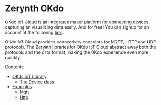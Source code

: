 # Zerynth OKdo

OKdo IoT Cloud is an integrated maker platform for connecting devices, capturing an visualizing data easily. And for free! You can signup for an account at the following [link](https://www.okdo.com/us/do-iot/).

OKdo IoT Cloud provides connectivity endpoints for MQTT, HTTP and UDP protocols. The Zerynth libraries for OKdo IoT Cloud abstract away both the protocols and the data format, making the OKdo experience even more quickly.


Contents:

-   [OKdo IoT Library](/latest/reference/libs/okdo/iot/docs/iot/)
    -   [The Device class](/latest/reference/libs/okdo/iot/docs/iot/#the-device-class)
-   [Examples](/latest/reference/libs/okdo/iot/docs/examples/)
    -   [Mqtt](/latest/reference/libs/okdo/iot/docs/examples/#mqtt)
    -   [Http](/latest/reference/libs/okdo/iot/docs/examples/#http)
<!--stackedit_data:
eyJoaXN0b3J5IjpbMjA3MzY3NDgyNF19
-->
